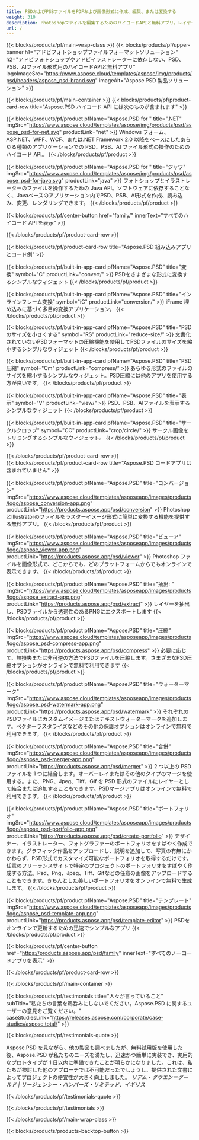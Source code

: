 ```yaml
---
title: PSDおよびPSBファイルをPDFおよび画像形式に作成、編集、または変換する
weight: 310
description: Photoshopファイルを編集するためのハイコードAPIと無料アプリ。レイヤープロパティの更新、ウォーターマークの追加、回転スケール、フリップクロップ、ディザリング、ラスター変換が可能です。
url: /
---
```


{{< blocks/products/pf/main-wrap-class >}}
{{< blocks/products/pf/upper-banner h1="アドビフォトショップファイルフォーマットソリューション" h2="アドビフォトショップやアドビイラストレーターに依存しない、PSD、PSB、AIファイル形式用のハイコードAPIと無料アプリ" logoImageSrc="https://www.aspose.cloud/templates/aspose/img/products/psd/headers/aspose_psd-brand.svg" imageAlt="Aspose.PSD 製品ソリューション" >}}

{{< blocks/products/pf/main-container >}}
{{< blocks/products/pf/product-card-row title="Aspose.PSD ハイコード API には次のものが含まれます" >}}

{{< blocks/products/pf/product pfName="Aspose.PSD for " title=".NET" imgSrc="https://www.aspose.cloud/templates/aspose/img/products/psd/aspose_psd-for-net.svg" productLink="net" >}}
Windows フォーム、ASP.NET、WPF、WCF、または.NET Framework 2.0 以降をベースにしたあらゆる種類のアプリケーションでの PSD、PSB、AI ファイル形式の操作のためのハイコード API。
{{< /blocks/products/pf/product >}}

{{< blocks/products/pf/product pfName="Aspose.PSD for " title="ジャワ" imgSrc="https://www.aspose.cloud/templates/aspose/img/products/psd/aspose_psd-for-java.svg" productLink="java" >}}
フォトショップとイラストレーターのファイルを操作するための Java API。ソフトウェアに依存することなく、Javaベースのアプリケーション内でPSD、PSB、AI形式を作成、読み込み、変更、レンダリングできます。
{{< /blocks/products/pf/product >}}

{{< blocks/products/pf/center-button href="family/" innerText="すべてのハイコード API を表示" >}}

{{< /blocks/products/pf/product-card-row >}}

{{< blocks/products/pf/product-card-row title="Aspose.PSD 組み込みアプリとコード例" >}}

{{< blocks/products/pf/built-in-app-card pfName="Aspose.PSD" title="変換" symbol="C" productLink="convert/" >}}
PSDをさまざまな形式に変換するシンプルなウィジェット
{{< /blocks/products/pf/product >}}

{{< blocks/products/pf/built-in-app-card pfName="Aspose.PSD" title="インラインフレーム変換" symbol="iC" productLink="conversion/" >}}
iFrame 埋め込みに基づく多目的変換アプリケーション。
{{< /blocks/products/pf/product >}}

{{< blocks/products/pf/built-in-app-card pfName="Aspose.PSD" title="PSD のサイズを小さくする" symbol="RS" productLink="reduce-size/" >}}
文書化されていないPSDフォーマットの圧縮機能を使用してPSDファイルのサイズを縮小するシンプルなウィジェット
{{< /blocks/products/pf/product >}}

{{< blocks/products/pf/built-in-app-card pfName="Aspose.PSD" title="PSD 圧縮" symbol="Cm" productLink="compress/" >}}
あらゆる形式のファイルのサイズを縮小するシンプルなウィジェット。PSD圧縮には他のアプリを使用する方が良いです。
{{< /blocks/products/pf/product >}}

{{< blocks/products/pf/built-in-app-card pfName="Aspose.PSD" title="表示" symbol="V" productLink="view/" >}}
PSD、PSB、AIファイルを表示するシンプルなウィジェット
{{< /blocks/products/pf/product >}}

{{< blocks/products/pf/built-in-app-card pfName="Aspose.PSD" title="サークルクロップ" symbol="CC" productLink="crop/circle/" >}}
サークル画像をトリミングするシンプルなウィジェット。
{{< /blocks/products/pf/product >}}
									
{{< /blocks/products/pf/product-card-row >}}										   
{{< blocks/products/pf/product-card-row title="Aspose.PSD コードアプリは含まれていません" >}}

{{< blocks/products/pf/product pfName="Aspose.PSD" title="コンバージョン" imgSrc="https://www.aspose.cloud/templates/asposeapp/images/products/logo/aspose_conversion-app.png" productLink="https://products.aspose.app/psd/conversion" >}}
PhotoshopとIllustratorのファイルをラスターイメージ形式に簡単に変換する機能を提供する無料アプリ。
{{< /blocks/products/pf/product >}}

{{< blocks/products/pf/product pfName="Aspose.PSD" title="ビューア" imgSrc="https://www.aspose.cloud/templates/asposeapp/images/products/logo/aspose_viewer-app.png" productLink="https://products.aspose.app/psd/viewer" >}}
Photoshop ファイルを画像形式で、どこからでも、どのプラットフォームからでもオンラインで表示できます。
{{< /blocks/products/pf/product >}}

{{< blocks/products/pf/product pfName="Aspose.PSD" title="抽出: " imgSrc="https://www.aspose.cloud/templates/asposeapp/images/products/logo/aspose_extract-app.png" productLink="https://products.aspose.app/psd/extract" >}}
レイヤーを抽出し、PSDファイルから透過性のあるPNGにエクスポートします
{{< /blocks/products/pf/product >}}

{{< blocks/products/pf/product pfName="Aspose.PSD" title="圧縮" imgSrc="https://www.aspose.cloud/templates/asposeapp/images/products/logo/aspose_psd-compress-app.png" productLink="https://products.aspose.app/psd/compress" >}}
必要に応じて、無損失または非可逆の方法でPSDファイルを圧縮します。さまざまなPSD圧縮オプションがオンラインで無料で利用できます
{{< /blocks/products/pf/product >}}

{{< blocks/products/pf/product pfName="Aspose.PSD" title="ウォーターマーク" imgSrc="https://www.aspose.cloud/templates/asposeapp/images/products/logo/aspose_psd-watermark-app.png" productLink="https://products.aspose.app/psd/watermark" >}}
それぞれのPSDファイルにカスタムイメージまたはテキストウォーターマークを追加します。ベクターラスタライズなどのその他の保護オプションはオンラインで無料で利用できます。
{{< /blocks/products/pf/product >}}

{{< blocks/products/pf/product pfName="Aspose.PSD" title="合併" imgSrc="https://www.aspose.cloud/templates/asposeapp/images/products/logo/aspose_psd-merger-app.png" productLink="https://products.aspose.app/psd/merger" >}}
2 つ以上の PSD ファイルを 1 つに結合します。オーバーレイまたはその他のタイプのマージを使用する。また、PNG、Jpeg、Tiff、Gif を PSD 形式のファイルにレイヤーとして結合または追加することもできます。PSDマージアプリはオンラインで無料で利用できます。
{{< /blocks/products/pf/product >}}

{{< blocks/products/pf/product pfName="Aspose.PSD" title="ポートフォリオ" imgSrc="https://www.aspose.cloud/templates/asposeapp/images/products/logo/aspose_psd-portfolio-app.png" productLink="https://products.aspose.app/psd/create-portfolio" >}}
デザイナー、イラストレーター、フォトグラファーのポートフォリオをすばやく作成できます。グラフィック作品をアップロードし、説明を追加して、写真の有無にかかわらず、PSD形式でカスタマイズ可能なポートフォリオを取得するだけです。任意のフリーランスサイトで特定のプロジェクトのポートフォリオをすばやく作成する方法。Psd、Png、Jpeg、Tiff、Gifなどの任意の画像をアップロードすることもできます。きちんとした美しいポートフォリオをオンラインで無料で生成します。
{{< /blocks/products/pf/product >}}

{{< blocks/products/pf/product pfName="Aspose.PSD" title="テンプレート" imgSrc="https://www.aspose.cloud/templates/asposeapp/images/products/logo/aspose_psd-template-app.png" productLink="https://products.aspose.app/psd/template-editor" >}}
PSDをオンラインで更新するための迅速でシンプルなアプリ
{{< /blocks/products/pf/product >}}

{{< blocks/products/pf/center-button href="https://products.aspose.app/psd/family" innerText="すべてのノーコードアプリを表示" >}}

{{< /blocks/products/pf/product-card-row >}}

{{< /blocks/products/pf/main-container >}}

{{< blocks/products/pf/testimonials title="人々が言っていること" subTitle="私たちの言葉を鵜呑みにしないでください。Aspose.PSD に関するユーザーの意見をご覧ください。" caseStudiesLink="https://releases.aspose.com/corporate/case-studies/aspose.total/" >}}

{{< blocks/products/pf/testimonials-quote >}}
<p class="first">
 Aspose.PSD を見ながら、他の製品も調べましたが、無料試用版を使用した後、Aspose.PSD が私たちのニーズを満たし、迅速かつ簡単に実装でき、実用的なプロトタイプが 1 日以内に準備できたことが明らかになりました。これは、私たちが検討した他のアプローチでは不可能だったでしょうし、提供された文書によってプロジェクトの便宜性が大きく向上しました。
 <em>
  リアム・ダウエン＝グールド | リージェンシー・ハンパーズ・リミテッド、イギリス
 </em>
</p>

{{< /blocks/products/pf/testimonials-quote >}}

{{< /blocks/products/pf/testimonials >}}

{{< /blocks/products/pf/main-wrap-class >}}

{{< blocks/products/products-backtop-button >}}
